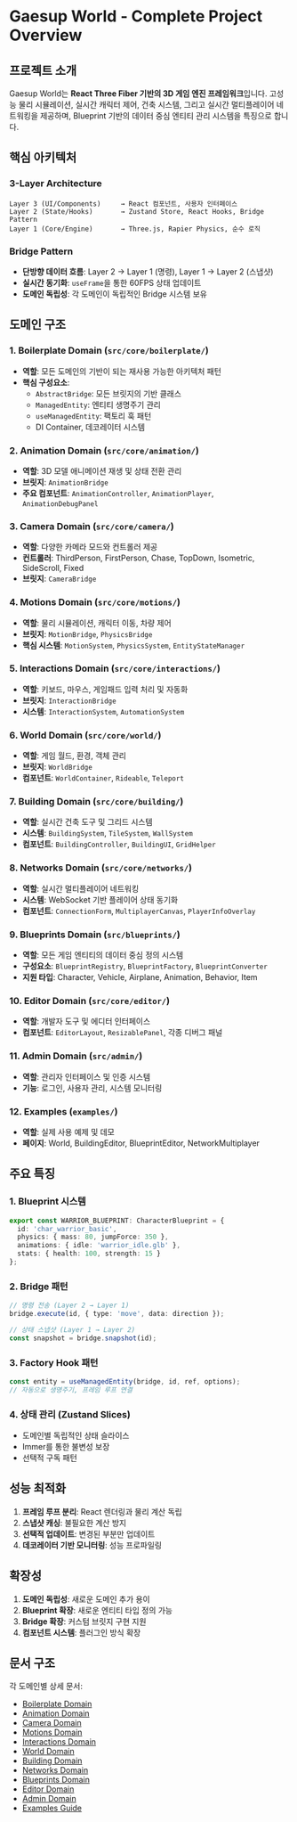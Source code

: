 # Gaesup World - Complete Project Overview

## 프로젝트 소개

Gaesup World는 **React Three Fiber 기반의 3D 게임 엔진 프레임워크**입니다. 고성능 물리 시뮬레이션, 실시간 캐릭터 제어, 건축 시스템, 그리고 실시간 멀티플레이어 네트워킹을 제공하며, Blueprint 기반의 데이터 중심 엔티티 관리 시스템을 특징으로 합니다.

## 핵심 아키텍처

### 3-Layer Architecture
```
Layer 3 (UI/Components)     → React 컴포넌트, 사용자 인터페이스
Layer 2 (State/Hooks)       → Zustand Store, React Hooks, Bridge Pattern  
Layer 1 (Core/Engine)       → Three.js, Rapier Physics, 순수 로직
```

### Bridge Pattern
- **단방향 데이터 흐름**: Layer 2 → Layer 1 (명령), Layer 1 → Layer 2 (스냅샷)
- **실시간 동기화**: `useFrame`을 통한 60FPS 상태 업데이트
- **도메인 독립성**: 각 도메인이 독립적인 Bridge 시스템 보유

## 도메인 구조

### 1. **Boilerplate Domain** (`src/core/boilerplate/`)
- **역할**: 모든 도메인의 기반이 되는 재사용 가능한 아키텍처 패턴
- **핵심 구성요소**:
  - `AbstractBridge`: 모든 브릿지의 기반 클래스
  - `ManagedEntity`: 엔티티 생명주기 관리
  - `useManagedEntity`: 팩토리 훅 패턴
  - DI Container, 데코레이터 시스템

### 2. **Animation Domain** (`src/core/animation/`)
- **역할**: 3D 모델 애니메이션 재생 및 상태 전환 관리
- **브릿지**: `AnimationBridge`
- **주요 컴포넌트**: `AnimationController`, `AnimationPlayer`, `AnimationDebugPanel`

### 3. **Camera Domain** (`src/core/camera/`)
- **역할**: 다양한 카메라 모드와 컨트롤러 제공
- **컨트롤러**: ThirdPerson, FirstPerson, Chase, TopDown, Isometric, SideScroll, Fixed
- **브릿지**: `CameraBridge`

### 4. **Motions Domain** (`src/core/motions/`)
- **역할**: 물리 시뮬레이션, 캐릭터 이동, 차량 제어
- **브릿지**: `MotionBridge`, `PhysicsBridge`
- **핵심 시스템**: `MotionSystem`, `PhysicsSystem`, `EntityStateManager`

### 5. **Interactions Domain** (`src/core/interactions/`)
- **역할**: 키보드, 마우스, 게임패드 입력 처리 및 자동화
- **브릿지**: `InteractionBridge`
- **시스템**: `InteractionSystem`, `AutomationSystem`

### 6. **World Domain** (`src/core/world/`)
- **역할**: 게임 월드, 환경, 객체 관리
- **브릿지**: `WorldBridge`
- **컴포넌트**: `WorldContainer`, `Rideable`, `Teleport`

### 7. **Building Domain** (`src/core/building/`)
- **역할**: 실시간 건축 도구 및 그리드 시스템
- **시스템**: `BuildingSystem`, `TileSystem`, `WallSystem`
- **컴포넌트**: `BuildingController`, `BuildingUI`, `GridHelper`

### 8. **Networks Domain** (`src/core/networks/`)
- **역할**: 실시간 멀티플레이어 네트워킹
- **시스템**: WebSocket 기반 플레이어 상태 동기화
- **컴포넌트**: `ConnectionForm`, `MultiplayerCanvas`, `PlayerInfoOverlay`

### 9. **Blueprints Domain** (`src/blueprints/`)
- **역할**: 모든 게임 엔티티의 데이터 중심 정의 시스템
- **구성요소**: `BlueprintRegistry`, `BlueprintFactory`, `BlueprintConverter`
- **지원 타입**: Character, Vehicle, Airplane, Animation, Behavior, Item

### 10. **Editor Domain** (`src/core/editor/`)
- **역할**: 개발자 도구 및 에디터 인터페이스
- **컴포넌트**: `EditorLayout`, `ResizablePanel`, 각종 디버그 패널

### 11. **Admin Domain** (`src/admin/`)
- **역할**: 관리자 인터페이스 및 인증 시스템
- **기능**: 로그인, 사용자 관리, 시스템 모니터링

### 12. **Examples** (`examples/`)
- **역할**: 실제 사용 예제 및 데모
- **페이지**: World, BuildingEditor, BlueprintEditor, NetworkMultiplayer

## 주요 특징

### 1. **Blueprint 시스템**
```typescript
export const WARRIOR_BLUEPRINT: CharacterBlueprint = {
  id: 'char_warrior_basic',
  physics: { mass: 80, jumpForce: 350 },
  animations: { idle: 'warrior_idle.glb' },
  stats: { health: 100, strength: 15 }
};
```

### 2. **Bridge 패턴**
```typescript
// 명령 전송 (Layer 2 → Layer 1)
bridge.execute(id, { type: 'move', data: direction });

// 상태 스냅샷 (Layer 1 → Layer 2)
const snapshot = bridge.snapshot(id);
```

### 3. **Factory Hook 패턴**
```typescript
const entity = useManagedEntity(bridge, id, ref, options);
// 자동으로 생명주기, 프레임 루프 연결
```

### 4. **상태 관리 (Zustand Slices)**
- 도메인별 독립적인 상태 슬라이스
- Immer를 통한 불변성 보장
- 선택적 구독 패턴

## 성능 최적화

1. **프레임 루프 분리**: React 렌더링과 물리 계산 독립
2. **스냅샷 캐싱**: 불필요한 계산 방지
3. **선택적 업데이트**: 변경된 부분만 업데이트
4. **데코레이터 기반 모니터링**: 성능 프로파일링

## 확장성

1. **도메인 독립성**: 새로운 도메인 추가 용이
2. **Blueprint 확장**: 새로운 엔티티 타입 정의 가능
3. **Bridge 확장**: 커스텀 브릿지 구현 지원
4. **컴포넌트 시스템**: 플러그인 방식 확장

## 문서 구조

각 도메인별 상세 문서:
- [Boilerplate Domain](./BOILERPLATE_DOMAIN.md)
- [Animation Domain](./ANIMATION_DOMAIN.md)
- [Camera Domain](./CAMERA_DOMAIN.md)
- [Motions Domain](./MOTIONS_DOMAIN.md)
- [Interactions Domain](./INTERACTIONS_DOMAIN.md)
- [World Domain](./WORLD_DOMAIN.md)
- [Building Domain](./BUILDING_DOMAIN.md)
- [Networks Domain](./NETWORKS_DOMAIN.md)
- [Blueprints Domain](./BLUEPRINTS_DOMAIN.md)
- [Editor Domain](./EDITOR_DOMAIN.md)
- [Admin Domain](./ADMIN_DOMAIN.md)
- [Examples Guide](./EXAMPLES_GUIDE.md) 
